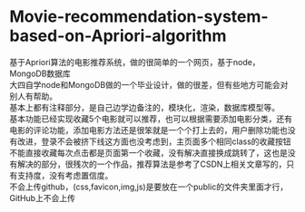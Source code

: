 # Movie-recommendation-system-based-on-Apriori-algorithm
基于Apriori算法的电影推荐系统，做的很简单的一个网页，基于node，MongoDB数据库<br />
大四自学node和MongoDB做的一个毕业设计，做的很差，但有些地方可能会对别人有帮助。<br />
基本上都有注释部分，是自己边学边备注的，模块化，渲染，数据库模型等。<br />
基本功能已经实现收藏5个电影就可以推荐，也可以根据需要添加电影分类，还有电影的评论功能，添加电影方法还是很笨就是一个个打上去的，用户删除功能也没有改进，登录不会被挤下线这方面也没考虑到，主页面多个相同class的收藏按钮不能直接收藏每次点击都是页面第一个收藏，没有解决直接换成跳转了，这也是没有解决的部分，很残次的一个作品，推荐算法是参考了CSDN上相关文章写的，只有支持度，没有考虑置信度。<br />
不会上传github，(css,favicon,img,js)是要放在一个public的文件夹里面才行，GitHub上不会上传
